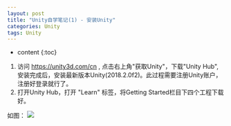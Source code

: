 ```yaml
---
layout: post
title: "Unity自学笔记(1) - 安装Unity"
categories: Unity
tags: Unity
---
```


* content
{:toc}

1.  访问 https://unity3d.com/cn , 点击右上角"获取Unity"，下载"Unity Hub",  安装完成后，安装最新版本Unity(2018.2.0f2)。此过程需要注册Unity账户，注册好登录就行了。
2.  打开Unity Hub，打开 "Learn" 标签，将Getting Started栏目下四个工程下载好。

如图：
![](http://or9erg8ii.bkt.clouddn.com/unity-1.png)
